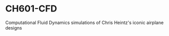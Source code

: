 CH601-CFD
=========

Computational Fluid Dynamics simulations of Chris Heintz's iconic airplane designs
